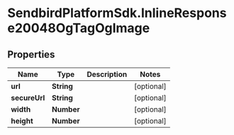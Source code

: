 # SendbirdPlatformSdk.InlineResponse20048OgTagOgImage

## Properties

Name | Type | Description | Notes
------------ | ------------- | ------------- | -------------
**url** | **String** |  | [optional] 
**secureUrl** | **String** |  | [optional] 
**width** | **Number** |  | [optional] 
**height** | **Number** |  | [optional] 


